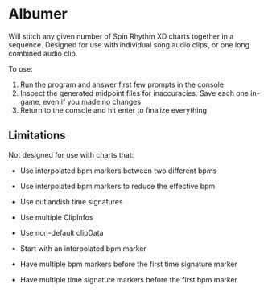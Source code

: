 # Albumer
 
Will stitch any given number of Spin Rhythm XD charts together in a sequence.
Designed for use with individual song audio clips, or one long combined audio clip.

To use:
1. Run the program and answer first few prompts in the console
2. Inspect the generated midpoint files for inaccuracies. Save each one in-game, even if you made no changes
3. Return to the console and hit enter to finalize everything


## Limitations

Not designed for use with charts that:

* Use interpolated bpm markers between two different bpms

* Use interpolated bpm markers to reduce the effective bpm

* Use outlandish time signatures

* Use multiple ClipInfos

* Use non-default clipData

* Start with an interpolated bpm marker

* Have multiple bpm markers before the first time signature marker

* Have multiple time signature markers before the first bpm marker